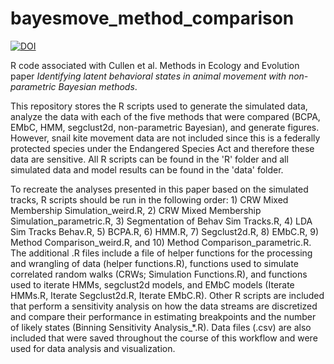 # bayesmove_method_comparison
[![DOI](https://zenodo.org/badge/289030089.svg)](https://zenodo.org/badge/latestdoi/289030089)


R code associated with Cullen et al. Methods in Ecology and Evolution paper *Identifying latent behavioral states in animal movement with non-parametric Bayesian methods*.

This repository stores the R scripts used to generate the simulated data, analyze the data with each of the five methods that were compared (BCPA, EMbC, HMM, segclust2d, non-parametric Bayesian), and generate figures. However, snail kite movement data are not included since this is a federally protected species under the Endangered Species Act and therefore these data are sensitive. All R scripts can be found in the 'R' folder and all simulated data and model results can be found in the 'data' folder.

To recreate the analyses presented in this paper based on the simulated tracks, R scripts should be run in the following order: 1) CRW Mixed Membership Simulation_weird.R, 2) CRW Mixed Membership Simulation_parametric.R, 3) Segmentation of Behav Sim Tracks.R, 4) LDA Sim Tracks Behav.R, 5) BCPA.R, 6) HMM.R, 7) Segclust2d.R, 8) EMbC.R, 9) Method Comparison_weird.R, and 10) Method Comparison_parametric.R. The additional .R files include a file of helper functions for the processing and wrangling of data (helper functions.R), functions used to simulate correlated random walks (CRWs; Simulation Functions.R), and functions used to iterate HMMs, segclust2d models, and EMbC models (Iterate HMMs.R, Iterate Segclust2d.R, Iterate EMbC.R). Other R scripts are included that perform a sensitivity analysis on how the data streams are discretized and compare their performance in estimating breakpoints and the number of likely states (Binning Sensitivity Analysis_*.R). Data files (.csv) are also included that were saved throughout the course of this workflow and were used for data analysis and visualization.
